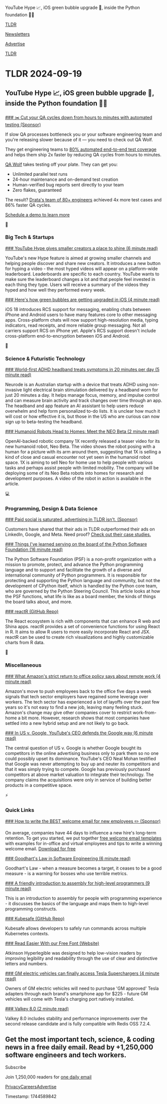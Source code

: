 YouTube Hype 📈, iOS green bubble upgrade 📱, inside the Python foundation 👨‍💻

[TLDR](/)

[Newsletters](/newsletters)

[Advertise](https://advertise.tldr.tech/)

[TLDR](/)

# TLDR 2024-09-19

## YouTube Hype 📈, iOS green bubble upgrade 📱, inside the Python foundation 👨‍💻

### 

[### ✂️ Cut your QA cycles down from hours to minutes with automated testing (Sponsor)](https://www.qawolf.com/?utm_campaign=CutQACycles07082024&amp;utm_source=tldr&amp;utm_medium=newsletter)

If slow QA processes bottleneck you or your software engineering team and you're releasing slower because of it — you need to check out QA Wolf.

They get engineering teams to [80% automated end-to-end test coverage](https://www.qawolf.com/?utm_campaign=CutQACycles09192024&utm_source=tldr&utm_medium=newsletter) and helps them ship 2x faster by reducing QA cycles from hours to minutes.

[QA Wolf](https://www.qawolf.com/?utm_campaign=CutQACycles09192024&utm_source=tldr&utm_medium=newsletter) takes testing off your plate. They can get you:

* Unlimited parallel test runs
* 24-hour maintenance and on-demand test creation
* Human-verified bug reports sent directly to your team
* Zero flakes, guaranteed

The result? [Drata's team of 80+ engineers](https://www.qawolf.com/case-studies/drata?utm_campaign=CutQACycles09192024&utm_source=tldr&utm_medium=newsletter) achieved 4x more test cases and 86% faster QA cycles.

[Schedule a demo to learn more](https://www.qawolf.com/?utm_campaign=CutQACycles09192024&utm_source=tldr&utm_medium=newsletter)

📱

### Big Tech & Startups

[### YouTube Hype gives smaller creators a place to shine (6 minute read)](https://www.theverge.com/2024/9/18/24247995/youtube-hype-creators?utm_source=tldrnewsletter)

YouTube's new Hype feature is aimed at growing smaller channels and helping people discover and share new creators. It introduces a new button for hyping a video - the most hyped videos will appear on a platform-wide leaderboard. Leaderboards are specific to each country. YouTube wants to make sure the leaderboard changes a lot and that people feel invested in each thing they type. Users will receive a summary of the videos they hyped and how well they performed every week.

[### Here's how green bubbles are getting upgraded in iOS (4 minute read)](https://www.theverge.com/2024/9/17/24246695/apple-iphone-ios-18-rcs-green-bubbles-android-upgraded?utm_source=tldrnewsletter)

iOS 18 introduces RCS support for messaging, enabling chats between iPhone and Android users to have many features core to other messaging apps. Cross-platform chats will now support high-resolution media, typing indicators, read receipts, and more reliable group messaging. Not all carriers support RCS on iPhone yet. Apple's RCS support doesn't include cross-platform end-to-encryption between iOS and Android.

🚀

### Science & Futuristic Technology

[### World-first ADHD headband treats symptoms in 20 minutes per day (5 minute read)](https://newatlas.com/science/adhd-autism/adhd-device-neurode/?utm_source=tldrnewsletter)

Neurode is an Australian startup with a device that treats ADHD using non-invasive light electrical brain stimulation delivered by a headband worn for just 20 minutes a day. It helps manage focus, memory, and impulse control and can measure brain activity and track changes over time through an app. The headband and app feature an AI assistant to help users reduce overwhelm and help form personalized to-do lists. It is unclear how much it will cost or how effective it is, but those in the US who are curious can now sign up to beta-testing the headband.

[### Humanoid Robots Head to Homes: Meet the NEO Beta (2 minute read)](https://www.cnet.com/tech/computing/humanoid-robots-head-home-meet-neo-beta/?utm_source=reddit.com)

OpenAI-backed robotic company 1X recently released a teaser video for its new humanoid robot, Neo Beta. The video shows the robot posing with a human for a picture with its arm around them, suggesting that 1X is selling a kind of close and casual encounter not yet seen in the humanoid robot space. 1X is aiming to sell Neo for home use to help people with various tasks and perhaps assist people with limited mobility. The company will be deploying some of its Neo Beta robots into homes for research and development purposes. A video of the robot in action is available in the article.

💻

### Programming, Design & Data Science

[### Paid social is saturated, advertising in TLDR isn't. (Sponsor)](https://advertise.tldr.tech/?utm_source=tldr&amp;utm_medium=newsletter&amp;utm_campaign=secondary09192024)

Customers have shared that their ads in TLDR outperformed their ads on LinkedIn, Google, and Meta. Need proof? [Check out their case studies.](https://advertise.tldr.tech/case-studies/?utm_source=tldr&utm_medium=newsletter&utm_campaign=secondary09192024)

[### Things I've learned serving on the board of the Python Software Foundation (16 minute read)](https://simonwillison.net/2024/Sep/18/board-of-the-python-software-foundation/?utm_source=tldrnewsletter)

The Python Software Foundation (PSF) is a non-profit organization with a mission to promote, protect, and advance the Python programming language and to support and facilitate the growth of a diverse and international community of Python programmers. It is responsible for protecting and supporting the Python language and community, but not the development of CPython itself, which is handled by the Python core team, who are governed by the Python Steering Council. This article looks at how the PSF functions, what life is like as a board member, the kinds of things the board talks about, and more.

[### reactR (GitHub Repo)](https://github.com/react-R/reactR?utm_source=tldrnewsletter)

The React ecosystem is rich with components that can enhance R web and Shina apps. reactR provides a set of convenience functions for using React in R. It aims to allow R users to more easily incorporate React and JSX. reactR can be used to create rich visualizations and highly customizable charts from R data.

🎁

### Miscellaneous

[### What Amazon's strict return to office policy says about remote work (4 minute read)](https://www.axios.com/2024/09/18/amazon-return-to-office-remote-work?utm_source=tldrnewsletter)

Amazon's move to push employees back to the office five days a week signals that tech sector employers have regained some leverage over workers. The tech sector has experienced a lot of layoffs over the past few years so it's not easy to find a new job, leaving many feeling stuck. Amazon's change may give other companies cover to restrict work-from-home a bit more. However, research shows that most companies have settled into a new hybrid setup and are not likely to go back.

[### In US v. Google, YouTube's CEO defends the Google way (6 minute read)](https://www.theverge.com/2024/9/17/24247066/neal-mohan-us-v-google-testimony?utm_source=tldrnewsletter)

The central question of US v. Google is whether Google bought its competitors in the online advertising business only to park them so no one could possibly upset its dominance. YouTube's CEO Neal Mohan testified that Google was never attempting to buy up and neuter its competitors and that it was simply trying to compete. Google has previously purchased competitors at above market valuation to integrate their technology. The company claims the acquisitions were only in service of building better products in a competitive space.

⚡

### Quick Links

[### How to write the BEST welcome email for new employees ✏️ (Sponsor)](https://www.bamboohr.com/pl/new-employee-welcome-email-templates?utm_campaign=TLDR-DG-TLDR+Quick+Link+Onboarding+Welcome+Email-20240919&amp;utm_medium=paid-media&amp;utm_source=newsletter-ads&amp;utm_content=tmplt+onbwelc&amp;utm_term=onboarding)

On average, companies have 44 days to influence a new hire's long-term retention. To get you started, we put together [free welcome email templates](https://www.bamboohr.com/pl/new-employee-welcome-email-templates?utm_campaign=TLDR-DG-TLDR+Quick+Link+Onboarding+Welcome+Email-20240919&utm_medium=paid-media&utm_source=newsletter-ads&utm_content=tmplt+onbwelc&utm_term=onboarding) with examples for in-office and virtual employees and tips to write a winning welcome email. [Download for free](https://www.bamboohr.com/pl/new-employee-welcome-email-templates?utm_campaign=TLDR-DG-TLDR+Quick+Link+Onboarding+Welcome+Email-20240919&utm_medium=paid-media&utm_source=newsletter-ads&utm_content=tmplt+onbwelc&utm_term=onboarding)

[### Goodhart's Law in Software Engineering (6 minute read)](https://buttondown.com/hillelwayne/archive/goodharts-law-in-software-engineering/?utm_source=tldrnewsletter)

Goodhart's Law - when a measure becomes a target, it ceases to be a good measure - is a warning for bosses who use terrible metrics.

[### A friendly introduction to assembly for high-level programmers (9 minute read)](https://shikaan.github.io/assembly/x86/guide/2024/09/08/x86-64-introduction-hello.html?utm_source=tldrnewsletter)

This is an introduction to assembly for people with programming experience - it discusses the basics of the language and maps them to high-level programming constructs.

[### Kubesafe (GitHub Repo)](https://github.com/Telemaco019/kubesafe?utm_source=tldrnewsletter)

Kubesafe allows developers to safely run commands across multiple Kubernetes contexts.

[### Read Easier With our Free Font (Website)](https://www.brailleinstitute.org/freefont/?utm_source=tldrnewsletter)

Atkinson Hyperlegible was designed to help low-vision readers by improving legibility and readability through the use of clear and distinctive letters and numbers.

[### GM electric vehicles can finally access Tesla Superchargers (4 minute read)](https://www.theverge.com/2024/9/18/24247122/gm-ev-tesla-supercharger-access-adapter-price?utm_source=tldrnewsletter)

Owners of GM electric vehicles will need to purchase 'GM approved' Tesla adapters through each brand's smartphone app for $225 - future GM vehicles will come with Tesla's charging port natively installed.

[### Valkey 8.0 (2 minute read)](https://github.com/valkey-io/valkey/releases/tag/8.0.0?utm_source=tldrnewsletter)

Valkey 8.0 includes stability and performance improvements over the second release candidate and is fully compatible with Redis OSS 7.2.4.

## Get the most important tech, science, & coding news in a free daily email. Read by +1,250,000 software engineers and tech workers.

Subscribe

Join 1,250,000 readers for [one daily email](/api/latest/tech)

[Privacy](/privacy)[Careers](https://jobs.ashbyhq.com/tldr.tech)[Advertise](/tech/advertise)

Timestamp: 1744589842